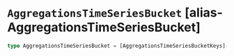 # `AggregationsTimeSeriesBucket` [alias-AggregationsTimeSeriesBucket]
```typescript
type AggregationsTimeSeriesBucket = [AggregationsTimeSeriesBucketKeys](./AggregationsTimeSeriesBucketKeys.md) & { [property: string]: [AggregationsAggregate](./AggregationsAggregate.md) | Record<[Field](./Field.md), [FieldValue](./FieldValue.md)> | [long](./long.md);};
```
